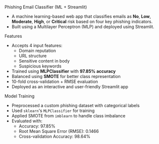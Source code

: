 Phishing Email Classifier (ML + Streamlit)
- A machine learning-based web app that classifies emails as **No**, **Low**, **Moderate**, **High**, or **Critical** risk based on four key phishing indicators. 
- Built using a Multilayer Perceptron (MLP) and deployed using Streamlit.

Features
- Accepts 4 input features:
  - Domain reputation
  - URL structure
  - Sensitive content in body
  - Suspicious keywords
- Trained using **MLPClassifier** with **97.85% accuracy**
- Balanced using **SMOTE** for better class representation
- 10-fold cross-validation + RMSE evaluation
- Deployed as an interactive and user-friendly Streamlit app

Model Training
- Preprocessed a custom phishing dataset with categorical labels
- Used `sklearn`'s `MLPClassifier` for training
- Applied SMOTE from `imblearn` to handle class imbalance
- Evaluated with:
  - Accuracy: 97.85%
  - Root Mean Square Error (RMSE): 0.1466
  - Cross-validation Accuracy: 98.64%

